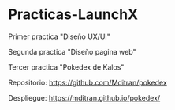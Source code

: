 # Practicas-LaunchX

Primer practica "Diseño UX/UI"


Segunda practica "Diseño pagina web"


Tercer practica "Pokedex de Kalos"

Repositorio: https://github.com/Mditran/pokedex

Despliegue: https://mditran.github.io/pokedex/
